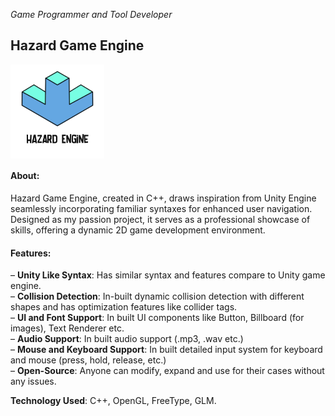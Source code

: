 *Game Programmer and Tool Developer*

<style>
.centered-container {
  display: flex;
  align-items: center;
}
.centered-image {
  width: 150px;
}
</style>

## Hazard Game Engine

<div class="centered-container">
  <img src="../assets/images/hazard_engine.png" alt="Hazard Engine" class="centered-image">
</div>  

#### About:
Hazard Game Engine, created in C++, draws inspiration from Unity Engine seamlessly incorporating familiar syntaxes for enhanced user navigation. Designed as my passion project, it serves as a professional showcase of skills, offering a dynamic 2D game development environment.

#### Features:
– **Unity Like Syntax**: Has similar syntax and features compare to Unity game engine.  
– **Collision Detection**: In-built dynamic collision detection with different shapes and has optimization features like collider tags.  
– **UI and Font Support**: In built UI components like Button, Billboard (for images), Text Renderer etc.  
– **Audio Support**: In built audio support (.mp3, .wav etc.)  
– **Mouse and Keyboard Support**: In built detailed input system for keyboard and mouse (press, hold, release, etc.)  
– **Open-Source**: Anyone can modify, expand and use for their cases without any issues.  

**Technology Used**: C++, OpenGL, FreeType, GLM.